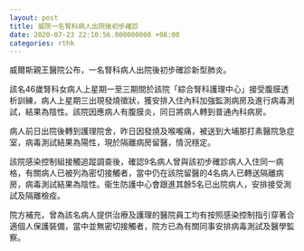 ```yaml
---
layout: post
title: 威院一名腎科病人出院後初步確診
date: 2020-07-23 22:10:56.000000000 +08:00
categories: rthk
---
```


威爾斯親王醫院公布，一名腎科病人出院後初步確診新型肺炎。

該名46歲腎科女病人上星期一至三期間於該院「綜合腎科護理中心」接受腹膜透析訓練，病人上星期三出現發燒徵狀，獲安排入住內科加強監測病房及進行病毒測試，結果為陰性。該院因應病人有腹膜炎，同日將病人轉到普通內科病房。
 
病人前日出院後轉到護理院舍，昨日因發燒及喉嚨痛，被送到大埔那打素醫院急症室，病毒測試結果為陽性，現於隔離病房留醫，情況穩定。
 
該院感染控制組接觸追蹤調查後，確認9名病人曾與該初步確診病人入住同一病格，有關病人已被列為密切接觸者，當中仍在該院留醫的4名病人已轉送隔離病房，病毒測試結果為陰性。衞生防護中心會跟進其餘5名已出院病人，安排接受測試及隔離檢疫。
 
院方補充，曾為該名病人提供治療及護理的醫院員工均有按照感染控制指引穿著合適個人保護裝備，當中並無密切接觸者，院方已為有關同事安排病毒測試及醫學監察。

